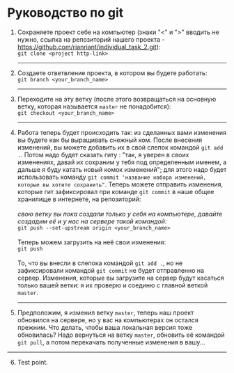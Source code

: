 # Руководство по git

1. Сохраняете проект себе на компьютер (знаки "<" и ">" вводить не нужно, ссылка на репозиторий нашего проекта - https://github.com/rianriant/individual_task_2.git):\
   `git clone <project http-link>`
   ***
2. Создаете ответвление проекта, в котором вы будете работать:\
   `git branch <your_branch_name>`
   ***
3. Переходите на эту ветку (после этого возвращаться на основную ветку, которая называется `master` не понадобится):\
   `git checkout <your_branch_name>`
   ***
4. Работа теперь будет происходить так: из сделанных вами изменения вы будете как бы выращивать снежный ком. После внесения изменений, вы можете добавить их в свой слепок командой `git add .`. Потом надо будет сказать гиту : "так, я уверен в своих изменениях, давай их сохраним у тебя под определенным именем, а дальше я буду катать новый комок изменений"; для этого надо будет использовать команду `git commit 'название набора изменений, которые вы хотите сохранить"`. Теперь можете отправить изменения, которые гит зафиксировал при команде `git commit` в наше общее хранилище в интернете, на репозиторий:\
   \
    _свою ветку вы пока создали только у себя на компьютере, давайте создадим её и у нас на сервере такой командой:_\
    `git push --set-upstream origin <your_branch_name>`\
    \
    Теперь можем загрузить на неё свои изменения:\
    `git push`\
    \
    То, что вы внесли в слепока командой `git add .`, но не зафиксировали командой `git commit` не будет отправленно на сервер.
   Изменения, которые вы загрузите на сервер будут касаться только вашей ветки: я их проверю и соединю с главной веткой `master`.
   ***
5. Предположим, я изменил ветку `master`, теперь наш проект обновился на сервере, но у вас на компьютерах он остался прежним. Что делать, чтобы ваша локальная версия тоже обновилась? Надо вернуться на ветку `master`, обновить её командой `git pull`, а потом перекачать полученные изменения в вашу...

---

6. Test point.

